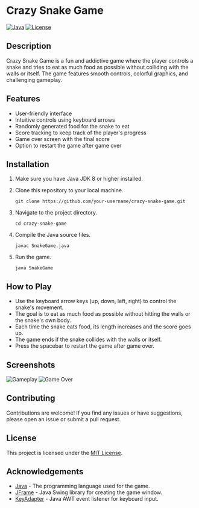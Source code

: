 
# Crazy Snake Game

[![Java](https://img.shields.io/badge/Java-%3E%3D8-blue.svg)](https://www.java.com/)
[![License](https://img.shields.io/badge/License-MIT-green.svg)](https://opensource.org/licenses/MIT)

## Description
Crazy Snake Game is a fun and addictive game where the player controls a snake and tries to eat as much food as possible without colliding with the walls or itself. The game features smooth controls, colorful graphics, and challenging gameplay.

## Features
- User-friendly interface
- Intuitive controls using keyboard arrows
- Randomly generated food for the snake to eat
- Score tracking to keep track of the player's progress
- Game over screen with the final score
- Option to restart the game after game over

## Installation
1. Make sure you have Java JDK 8 or higher installed.
2. Clone this repository to your local machine.

   ```shell
   git clone https://github.com/your-username/crazy-snake-game.git
   ```
3. Navigate to the project directory.
   ```shell
   cd crazy-snake-game
   ```
4. Compile the Java source files.
   ```shell
   javac SnakeGame.java
   ```
5. Run the game.
   ```shell
   java SnakeGame
   ```

## How to Play
- Use the keyboard arrow keys (up, down, left, right) to control the snake's movement.
- The goal is to eat as much food as possible without hitting the walls or the snake's own body.
- Each time the snake eats food, its length increases and the score goes up.
- The game ends if the snake collides with the walls or itself.
- Press the spacebar to restart the game after game over.

## Screenshots
![Gameplay](screenshots/gameplay.png)
![Game Over](screenshots/game_over.png)

## Contributing
Contributions are welcome! If you find any issues or have suggestions, please open an issue or submit a pull request.

## License
This project is licensed under the [MIT License](https://opensource.org/licenses/MIT).

## Acknowledgements
- [Java](https://www.java.com/) - The programming language used for the game.
- [JFrame](https://docs.oracle.com/javase/8/docs/api/javax/swing/JFrame.html) - Java Swing library for creating the game window.
- [KeyAdapter](https://docs.oracle.com/javase/8/docs/api/java/awt/event/KeyAdapter.html) - Java AWT event listener for keyboard input.

